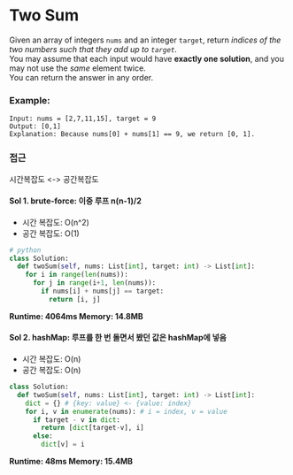 # Two Sum
Given an array of integers ```nums``` and an integer ```target```, return *indices of the two numbers such that they add up to ```target```.*  
You may assume that each input would have **exactly one solution**, and you may not use the *same* element twice.  
You can return the answer in any order.  

### Example:
```
Input: nums = [2,7,11,15], target = 9
Output: [0,1]
Explanation: Because nums[0] + nums[1] == 9, we return [0, 1].
```

### 접근
시간복잡도 <-> 공간복잡도
#### Sol 1. brute-force: 이중 루프 n(n-1)/2
  - 시간 복잡도: O(n^2)
  - 공간 복잡도: O(1)

```python
# python
class Solution:
  def twoSum(self, nums: List[int], target: int) -> List[int]:
    for i in range(len(nums)):
      for j in range(i+1, len(nums)):
        if nums[i] + nums[j] == target:
          return [i, j]
```
**Runtime: 4064ms Memory: 14.8MB** 

#### Sol 2. hashMap: 루프를 한 번 돌면서 봤던 값은 hashMap에 넣음
  - 시간 복잡도: O(n)
  - 공간 복잡도: O(n)

```python
class Solution:
  def twoSum(self, nums: List[int], target: int) -> List[int]:
    dict = {} # {key: value} <- {value: index}
    for i, v in enumerate(nums): # i = index, v = value
      if target - v in dict:
        return [dict[target-v], i]
      else:
        dict[v] = i
```
**Runtime: 48ms Memory: 15.4MB** 
